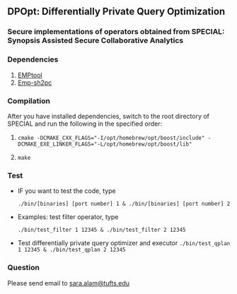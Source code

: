 ## DPOpt: Differentially Private Query Optimization
### Secure implementations of operators obtained from SPECIAL: Synopsis Assisted Secure Collaborative Analytics

### Dependencies
1. [EMPtool](https://github.com/emp-toolkit/emp-tool)
2. [Emp-sh2pc](https://github.com/emp-toolkit/emp-sh2pc)


### Compilation
After you have installed dependencies, switch to the root directory of SPECIAL and run the following in the specified order:

1. `cmake -DCMAKE_CXX_FLAGS="-I/opt/homebrew/opt/boost/include" -DCMAKE_EXE_LINKER_FLAGS="-L/opt/homebrew/opt/boost/lib"`

2. `make`

### Test
* IF you want to test the code, type

   `./bin/[binaries] [port number] 1 & ./bin/[binaries] [port number] 2`

* Examples: test filter operator, type

	`./bin/test_filter 1 12345 & ./bin/test_filter 2 12345`

* Test differentially private query optimizer and executor
   `./bin/test_qplan 1 12345 & ./bin/test_qplan 2 12345`

	
### Question
Please send email to sara.alam@tufts.edu

